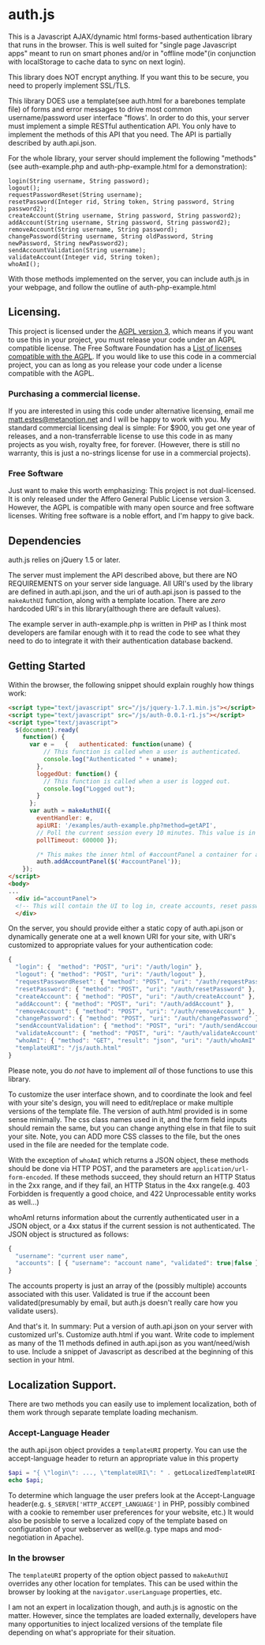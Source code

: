 # auth.js
This is a Javascript AJAX/dynamic html forms-based authentication library that runs in the browser. This is well suited for "single page Javascript apps" meant to run on smart phones and/or in "offline mode"(in conjunction with localStorage to cache data to sync on next login).

This library does NOT encrypt anything. If you want this to be secure, you need to properly implement SSL/TLS.

This library DOES use a template(see auth.html for a barebones template file) of forms and error messages to drive most common username/password user interface "flows'. In order to do this, your server must implement a simple RESTful authentication API. You only have to implement the methods of this API that you need. The API is partially described by auth.api.json.

For the whole library, your server should implement the following "methods"(see auth-example.php and auth-php-example.html for a demonstration):
```
login(String username, String password);
logout();
requestPasswordReset(String username);
resetPassword(Integer rid, String token, String password, String password2);
createAccount(String username, String password, String password2);
addAccount(String username, String password, String password2);
removeAccount(String username, String password);
changePassword(String username, String oldPassword, String newPassword, String newPassword2);
sendAccountValidation(String username);
validateAccount(Integer vid, String token);
whoAmI();
```
With those methods implemented on the server, you can include auth.js in your webpage, and follow the outline of auth-php-example.html

## Licensing.
This project is licensed under the [AGPL version 3](http://www.gnu.org/licenses/agpl.html), which means if you want to use this in your project, you must release your code under an AGPL compatible license. The Free Software Foundation has a [List of licenses compatible with the AGPL](www.gnu.org/licenses/index_html#GPLCompatibleLicenses). If you would like to use this code in a commercial project, you can as long as you release your code under a license compatible with the AGPL. 

### Purchasing a commercial license.
If you are interested in using this code under alternative licensing, email me [matt.estes@metanotion.net](mailto:matt.estes@metanotion.net) and I will be happy to work with you. My standard commercial licensing deal is simple: For $900, you get one year of releases, and a non-transferrable license to use this code in as many projects as you wish, royalty free, for forever. (However, there is still no warranty, this is just a no-strings license for use in a commercial projects).

### Free Software
Just want to make this worth emphasizing: This project is not dual-licensed. It is only released under the Affero General Public License version 3. However, the AGPL is compatible with many open source and free software licenses. Writing free software is a noble effort, and I'm happy to give back.

## Dependencies
auth.js relies on jQuery 1.5 or later.

The server must implement the API described above, but there are NO REQUIREMENTS on your server side language. All URI's used by the library are defined in auth.api.json, and the uri of auth.api.json is passed to the `makeAuthUI` function, along with a template location. There are *zero* hardcoded URI's in this library(although there are default values).

The example server in auth-example.php is written in PHP as I think most developers are familar enough with it to read the code to see what they need to do to integrate it with their authentication database backend.

## Getting Started
Within the browser, the following snippet should explain roughly how things work:
```html
<script type="text/javascript" src="/js/jquery-1.7.1.min.js"></script>
<script type="text/javascript" src="/js/auth-0.0.1-r1.js"></script>
<script type="text/javascript">
  $(document).ready(
    function() {
      var e =	{	authenticated: function(uname) { 
          // This function is called when a user is authenticated.
          console.log("Authenticated " + uname); 
        },
        loggedOut: function() { 
          // This function is called when a user is logged out.
          console.log("Logged out");
        }
      };
      var auth = makeAuthUI({
        eventHandler: e,
        apiURI: '/examples/auth-example.php?method=getAPI',
        // Poll the current session every 10 minutes. This value is in millseconds.
        pollTimeout: 600000 });

        /* This makes the inner html of #accountPanel a container for an AJAX "account panel" */
        auth.addAccountPanel($('#accountPanel'));
    });
</script>
<body>
...
  <div id="accountPanel">
  <!-- This will contain the UI to log in, create accounts, reset passwords, etc. -->
  </div>
```

On the server, you should provide either a static copy of auth.api.json or dynamically generate one at a well known URI for your site, with URI's customized to appropriate values for your authentication code:
```javascript
{
  "login": {  "method": "POST", "uri": "/auth/login" },
  "logout": { "method": "POST", "uri": "/auth/logout" },
  "requestPasswordReset": { "method": "POST", "uri": "/auth/requestPasswordReset" },
  "resetPassword": { "method": "POST", "uri": "/auth/resetPassword" },
  "createAccount": { "method": "POST", "uri": "/auth/createAccount" },
  "addAccount": { "method": "POST", "uri": "/auth/addAccount" },
  "removeAccount": { "method": "POST", "uri": "/auth/removeAccount" },
  "changePassword": { "method": "POST", "uri": "/auth/changePassword" },
  "sendAccountValidation": { "method": "POST", "uri": "/auth/sendAccountValidation" },
  "validateAccount": { "method": "POST", "uri": "/auth/validateAccount" },
  "whoAmI": { "method": "GET", "result": "json", "uri": "/auth/whoAmI" },
  "templateURI": "/js/auth.html"
}
```
Please note, you do *not* have to implement *all* of those functions to use this library.

To customize the user interface shown, and to coordinate the look and feel with your site's design, you will need to edit/replace or make multiple versions of the template file. The version of auth.html provided is in some sense minimally. The css class names used in it, and the form field inputs should remain the same, but you can change anything else in that file to suit your site. Note, you can ADD more CSS classes to the file, but the ones used in the file are needed for the template code.

With the exception of `whoAmI` which returns a JSON object, these methods should be done via HTTP POST, and the parameters are `application/url-form-encoded`. If these methods succeed, they should return an HTTP Status in the 2xx range, and if they fail, an HTTP Status in the 4xx range(e.g. 403 Forbidden is frequently a good choice, and 422 Unprocessable entity works as well...)

whoAmI returns information about the currently authenticated user in a JSON object, or a 4xx status if the current session is not authenticated. The JSON object is structured as follows:
```javascript
{
  "username": "current user name",
  "accounts": [ { "username": "account name", "validated": true|false }, ... ]
}
```
The accounts property is just an array of the (possibly multiple) accounts associated with this user. Validated is true if the account been validated(presumably by email, but auth.js doesn't really care how you validate users).

And that's it. In summary:
Put a version of auth.api.json on your server with customized url's.
Customize auth.html if you want.
Write code to implement as many of the 11 methods defined in auth.api.json as you want/need/wish to use.
Include a snippet of Javascript as described at the beginning of this section in your html.

## Localization Support.
There are two methods you can easily use to implement localization, both of them work through separate template loading mechanism.

### Accept-Language Header
the auth.api.json object provides a `templateURI` property. You can use the accept-language header to return an appropriate value in this property
```php
$api = "{ \"login\": ..., \"templateURI\": " . getLocalizedTemplateURI() . " }";
echo $api;
```
To determine which language the user prefers look at the Accept-Language header(e.g. `$_SERVER['HTTP_ACCEPT_LANGUAGE']` in PHP, possibly combined with a cookie to remember user preferences for your website, etc.)
It would also be posisble to serve a localized copy of the template based on configuration of your webserver as well(e.g. type maps and mod-negotiation in Apache).

### In the browser
The `templateURI` property of the option object passed to `makeAuthUI` overrides any other location for templates. This can be used within the browser by looking at the `navigator.userLanguage` properties, etc.

I am not an expert in localization though, and auth.js is agnostic on the matter. However, since the templates are loaded externally, developers have many opportunities to inject localized versions of the template file depending on what's appropriate for their situation.
